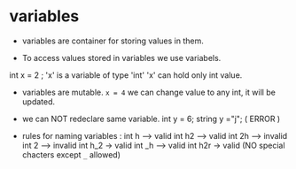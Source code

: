 # variables

- variables are container for storing values in them.

- To access values stored in variables we use variabels.

int x = 2 ; 
'x' is a variable of type 'int'
'x' can hold only int value.

- variables are mutable.
 `x = 4` we can change value to any int, it will be updated.

- we can NOT redeclare same variable.
int y = 6;
string y ="j";
( ERROR )

- rules for naming variables :
 int h  --> valid
 int h2 --> valid
 int 2h --> invalid
 int 2  --> invalid
 int h_2 -> valid
 int _h --> valid
 int h2r -> valid
 (NO special chacters except `_` allowed)

